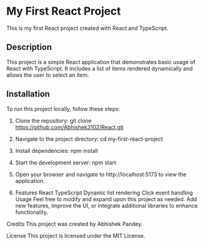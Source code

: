 # My First React Project

This is my first React project created with React and TypeScript.

## Description

This project is a simple React application that demonstrates basic usage of React with TypeScript. It includes a list of items rendered dynamically and allows the user to select an item.

## Installation

To run this project locally, follow these steps:

1. Clone the repository:
   git clone https://github.com/Abhishek3102/React.git
2. Navigate to the project directory:
   cd my-first-react-project
3. Install dependencies:
   npm install
4. Start the development server:
   npm start
5. Open your browser and navigate to http://localhost:5173 to view the application.
   
6. Features
React
TypeScript
Dynamic list rendering
Click event handling
Usage
Feel free to modify and expand upon this project as needed. Add new features, improve the UI, or integrate additional libraries to enhance functionality.

Credits
This project was created by Abhishek Pandey.

License
This project is licensed under the MIT License.

